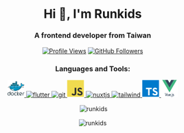 <h1 align="center">Hi 👋, I'm Runkids</h1>
<h3 align="center">A frontend developer from Taiwan</h3>

<p align="center">
<a href="https://github.com/runkids" target="blank"><img align="center" src="https://komarev.com/ghpvc/?username=runkids&label=Profile%20Views&color=0e75b6&style=plastic" alt="Profile Views" /></a>
<a href="https://github.com/runkids" target="blank"><img align="center" src="https://img.shields.io/github/followers/runkids?label=GitHub%20Followers&&style=plastic" alt="GitHub Followers" /></a>
</p>


<h3 align="center">Languages and Tools:</h3>
<p align="center"> <a href="https://www.docker.com/" target="_blank"> <img src="https://raw.githubusercontent.com/devicons/devicon/master/icons/docker/docker-original-wordmark.svg" alt="docker" width="40" height="40"/> </a> <a href="https://flutter.dev" target="_blank"> <img src="https://www.vectorlogo.zone/logos/flutterio/flutterio-icon.svg" alt="flutter" width="40" height="40"/> </a> <a href="https://git-scm.com/" target="_blank"> <img src="https://www.vectorlogo.zone/logos/git-scm/git-scm-icon.svg" alt="git" width="40" height="40"/> </a> <a href="https://developer.mozilla.org/en-US/docs/Web/JavaScript" target="_blank"> <img src="https://raw.githubusercontent.com/devicons/devicon/master/icons/javascript/javascript-original.svg" alt="javascript" width="40" height="40"/> </a> <a href="https://nuxtjs.org/" target="_blank"> <img src="https://www.vectorlogo.zone/logos/nuxtjs/nuxtjs-icon.svg" alt="nuxtjs" width="40" height="40"/> </a> <a href="https://tailwindcss.com/" target="_blank"> <img src="https://www.vectorlogo.zone/logos/tailwindcss/tailwindcss-icon.svg" alt="tailwind" width="40" height="40"/> </a> <a href="https://www.typescriptlang.org/" target="_blank"> <img src="https://raw.githubusercontent.com/devicons/devicon/master/icons/typescript/typescript-original.svg" alt="typescript" width="40" height="40"/> </a> <a href="https://vuejs.org/" target="_blank"> <img src="https://raw.githubusercontent.com/devicons/devicon/master/icons/vuejs/vuejs-original-wordmark.svg" alt="vuejs" width="40" height="40"/> </a> </p>

<p align="center">&nbsp;<img align="center" src="https://github-readme-stats.vercel.app/api?username=runkids&show_icons=true&locale=en" alt="runkids" /></p>

<p align="center"><img align="center" src="https://github-readme-streak-stats.herokuapp.com/?user=runkids&" alt="runkids" /></p>
